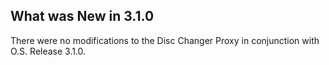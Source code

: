 
## What was New in 3.1.0

There were no modifications to the Disc Changer Proxy in conjunction with O.S. Release 3.1.0.




